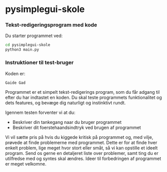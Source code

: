 # pysimplegui-skole

### Tekst-redigeringsprogram med kode
Du starter programmet ved:
```bash
cd pysimplegui-skole
python3 main.py
```

### Instruktioner til test-bruger
Koden er:
```
Gaide Gad
```
Programmet er et simpelt tekst-redigerings program, som du får adgang til efter du har indtastet en koden.
Du skal teste programmets funktionalitet og dets features, og bevæge dig naturligt og instinktivt rundt.

Igennem testen forventer vi at du:
- Beskriver din tankegang naar du bruger programmet
- Beskriver dit foerstehaandsindtryk ved brugen af programmet

Vi vil sætte pris på hvis du kiggede kritisk på programmet og, med vilje, prøvede at finde problemerne med programmet. Dette er for at finde hver enkelt problem, lige meget hvor stort eller småt, så vi kan opstille et ideelt program. Send os gerne en detaljeret liste over problemer, samt ting du er utilfredse med og syntes skal ændres. Ideer til forbedringen af programmet er meget velkomne.
